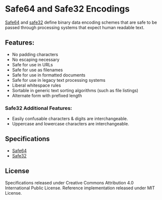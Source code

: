 Safe64 and Safe32 Encodings
===========================

[Safe64](safe64-specification.md) and [safe32](safe32-specification.md) define binary data encoding schemes that are safe to be passed through processing systems that expect human readable text.



Features:
---------

 * No padding characters
 * No escaping necessary
 * Safe for use in URLs
 * Safe for use as filenames
 * Safe for use in formatted documents
 * Safe for use in legacy text processing systems
 * Liberal whitespace rules
 * Sortable in generic text sorting algorithms (such as file listings)
 * Alternate form with prefixed length

### Safe32 Additional Features:

 * Easily confusable characters & digits are interchangeable.
 * Uppercase and lowercase characters are interchangeable.



Specifications
--------------

 * [Safe64](safe64-specification.md)
 * [Safe32](safe32-specification.md)



License
-------

Specifications released under Creative Commons Attribution 4.0 International Public License.
Reference implementation released under MIT License.
